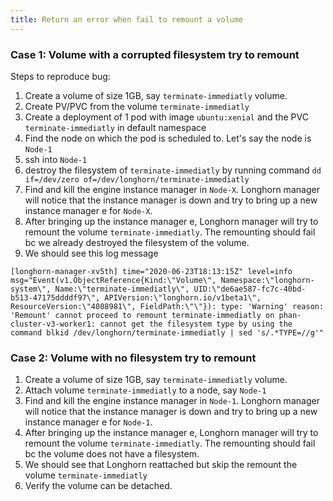 ```yaml
---
title: Return an error when fail to remount a volume
---
```

### Case 1: Volume with a corrupted filesystem try to remount
Steps to reproduce bug:

1. Create a volume of size 1GB, say `terminate-immediatly` volume.
2. Create PV/PVC from the volume `terminate-immediatly`
3. Create a deployment of 1 pod with image `ubuntu:xenial` and the PVC `terminate-immediatly` in default namespace
4. Find the node on which the pod is scheduled to. Let's say the node is `Node-1`
5. ssh into `Node-1`
6. destroy the filesystem of `terminate-immediatly` by running command  `dd if=/dev/zero of=/dev/longhorn/terminate-immediatly`
7. Find and kill the engine instance manager in `Node-X`. Longhorn manager will notice that the instance manager is down and try to bring up a new instance manager e for `Node-X`.
8. After bringing up the instance manager e, Longhorn manager will try to remount the volume `terminate-immediatly`. The remounting should fail bc we already destroyed the filesystem of the volume.
9. We should see this log message
```
[longhorn-manager-xv5th] time="2020-06-23T18:13:15Z" level=info msg="Event(v1.ObjectReference{Kind:\"Volume\", Namespace:\"longhorn-system\", Name:\"terminate-immediatly\", UID:\"de6ae587-fc7c-40bd-b513-47175ddddf97\", APIVersion:\"longhorn.io/v1beta1\", ResourceVersion:\"4088981\", FieldPath:\"\"}): type: 'Warning' reason: 'Remount' cannot proceed to remount terminate-immediatly on phan-cluster-v3-worker1: cannot get the filesystem type by using the command blkid /dev/longhorn/terminate-immediatly | sed 's/.*TYPE=//g'"
```

### Case 2: Volume with no filesystem try to remount

1. Create a volume of size 1GB, say `terminate-immediatly` volume.
2. Attach volume `terminate-immediatly` to a node, say `Node-1`
3. Find and kill the engine instance manager in `Node-1`. Longhorn manager will notice that the instance manager is down and try to bring up a new instance manager e for `Node-1`.
4. After bringing up the instance manager e, Longhorn manager will try to remount the volume `terminate-immediatly`. The remounting should fail bc the volume does not have a filesystem.
5. We should see that Longhorn reattached but skip the remount the volume `terminate-immediatly`
6. Verify the volume can be detached.
